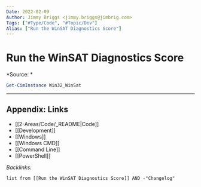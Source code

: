 ```yaml
---
Date: 2022-02-09
Author: Jimmy Briggs <jimmy.briggs@jimbrig.com>
Tags: ["#Type/Code", "#Topic/Dev"]
Alias: ["Run the WinSAT Diagnostics Score"]
---
```


# Run the WinSAT Diagnostics Score

*Source: *

```powershell
Get-CimInstance Win32_WinSat
```

***

## Appendix: Links

- [[2-Areas/Code/_README|Code]]
- [[Development]]
- [[Windows]]
- [[Windows CMD]]
- [[Command Line]]
- [[PowerShell]]


*Backlinks:*

```dataview
list from [[Run the WinSAT Diagnostics Score]] AND -"Changelog"
```